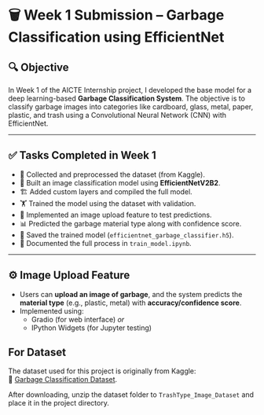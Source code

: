 # 🗑️ Week 1 Submission – Garbage Classification using EfficientNet

## 🔍 Objective
In Week 1 of the AICTE Internship project, I developed the base model for a deep learning-based **Garbage Classification System**. The objective is to classify garbage images into categories like cardboard, glass, metal, paper, plastic, and trash using a Convolutional Neural Network (CNN) with EfficientNet.

---

## ✅ Tasks Completed in Week 1

- 📁 Collected and preprocessed the dataset (from Kaggle).
- 🧠 Built an image classification model using **EfficientNetV2B2**.
- 🏗️ Added custom layers and compiled the full model.
- 🏋️ Trained the model using the dataset with validation.
- 📂 Implemented an image upload feature to test predictions.
- 📊 Predicted the garbage material type along with confidence score.
- 💾 Saved the trained model (`efficientnet_garbage_classifier.h5`).
- 📓 Documented the full process in `train_model.ipynb`.

---

## ⚙️ Image Upload Feature

- Users can **upload an image of garbage**, and the system predicts the **material type** (e.g., plastic, metal) with **accuracy/confidence score**.
- Implemented using:
  - Gradio (for web interface) *or*
  - IPython Widgets (for Jupyter testing)

## For Dataset

The dataset used for this project is originally from Kaggle:  
🔗 [Garbage Classification Dataset](https://www.kaggle.com/datasets/farzadnekouei/trash-type-image-dataset).

After downloading, unzip the dataset folder to `TrashType_Image_Dataset` and place it in the project directory.
